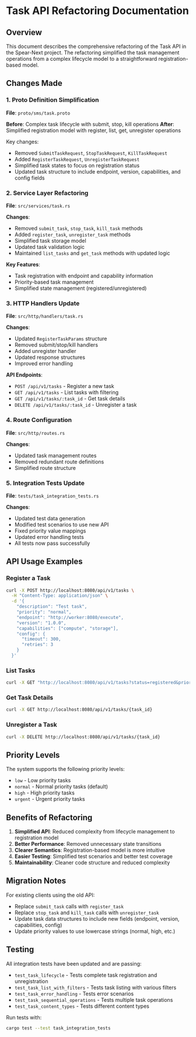 # Task API Refactoring Documentation

## Overview

This document describes the comprehensive refactoring of the Task API in the Spear-Next project. The refactoring simplified the task management operations from a complex lifecycle model to a straightforward registration-based model.

## Changes Made

### 1. Proto Definition Simplification

**File**: `proto/sms/task.proto`

**Before**: Complex task lifecycle with submit, stop, kill operations
**After**: Simplified registration model with register, list, get, unregister operations

Key changes:
- Removed `SubmitTaskRequest`, `StopTaskRequest`, `KillTaskRequest`
- Added `RegisterTaskRequest`, `UnregisterTaskRequest`
- Simplified task states to focus on registration status
- Updated task structure to include endpoint, version, capabilities, and config fields

### 2. Service Layer Refactoring

**File**: `src/services/task.rs`

**Changes**:
- Removed `submit_task`, `stop_task`, `kill_task` methods
- Added `register_task`, `unregister_task` methods
- Simplified task storage model
- Updated task validation logic
- Maintained `list_tasks` and `get_task` methods with updated logic

**Key Features**:
- Task registration with endpoint and capability information
- Priority-based task management
- Simplified state management (registered/unregistered)

### 3. HTTP Handlers Update

**File**: `src/http/handlers/task.rs`

**Changes**:
- Updated `RegisterTaskParams` structure
- Removed submit/stop/kill handlers
- Added unregister handler
- Updated response structures
- Improved error handling

**API Endpoints**:
- `POST /api/v1/tasks` - Register a new task
- `GET /api/v1/tasks` - List tasks with filtering
- `GET /api/v1/tasks/:task_id` - Get task details
- `DELETE /api/v1/tasks/:task_id` - Unregister a task

### 4. Route Configuration

**File**: `src/http/routes.rs`

**Changes**:
- Updated task management routes
- Removed redundant route definitions
- Simplified route structure

### 5. Integration Tests Update

**File**: `tests/task_integration_tests.rs`

**Changes**:
- Updated test data generation
- Modified test scenarios to use new API
- Fixed priority value mappings
- Updated error handling tests
- All tests now pass successfully

## API Usage Examples

### Register a Task

```bash
curl -X POST http://localhost:8080/api/v1/tasks \
  -H "Content-Type: application/json" \
  -d '{
    "description": "Test task",
    "priority": "normal",
    "endpoint": "http://worker:8080/execute",
    "version": "1.0.0",
    "capabilities": ["compute", "storage"],
    "config": {
      "timeout": 300,
      "retries": 3
    }
  }'
```

### List Tasks

```bash
curl -X GET "http://localhost:8080/api/v1/tasks?status=registered&priority=normal"
```

### Get Task Details

```bash
curl -X GET http://localhost:8080/api/v1/tasks/{task_id}
```

### Unregister a Task

```bash
curl -X DELETE http://localhost:8080/api/v1/tasks/{task_id}
```

## Priority Levels

The system supports the following priority levels:
- `low` - Low priority tasks
- `normal` - Normal priority tasks (default)
- `high` - High priority tasks
- `urgent` - Urgent priority tasks

## Benefits of Refactoring

1. **Simplified API**: Reduced complexity from lifecycle management to registration model
2. **Better Performance**: Removed unnecessary state transitions
3. **Clearer Semantics**: Registration-based model is more intuitive
4. **Easier Testing**: Simplified test scenarios and better test coverage
5. **Maintainability**: Cleaner code structure and reduced complexity

## Migration Notes

For existing clients using the old API:
- Replace `submit_task` calls with `register_task`
- Replace `stop_task` and `kill_task` calls with `unregister_task`
- Update task data structures to include new fields (endpoint, version, capabilities, config)
- Update priority values to use lowercase strings (normal, high, etc.)

## Testing

All integration tests have been updated and are passing:
- `test_task_lifecycle` - Tests complete task registration and unregistration
- `test_task_list_with_filters` - Tests task listing with various filters
- `test_task_error_handling` - Tests error scenarios
- `test_task_sequential_operations` - Tests multiple task operations
- `test_task_content_types` - Tests different content types

Run tests with:
```bash
cargo test --test task_integration_tests
```